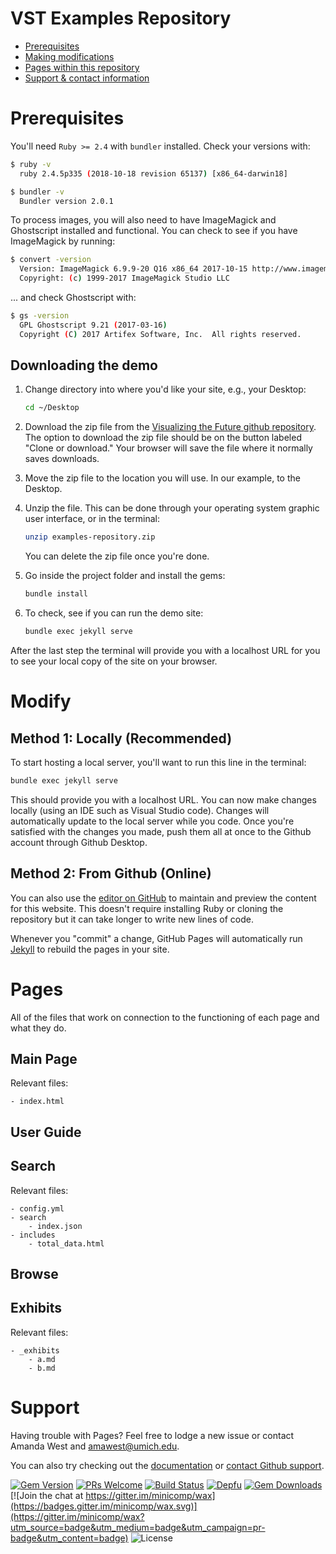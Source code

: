 # VST Examples Repository

- [Prerequisites](#Prerequisites)
- [Making modifications](#Modify)
- [Pages within this repository](#Pages)
- [Support & contact information](#Support)

# Prerequisites

You'll need `Ruby >= 2.4` with `bundler` installed. Check your versions with:

```bash
$ ruby -v
  ruby 2.4.5p335 (2018-10-18 revision 65137) [x86_64-darwin18]

$ bundler -v
  Bundler version 2.0.1
```

To process images, you will also need to have ImageMagick and Ghostscript installed and functional. You can check to see if you have ImageMagick by running:

```bash
$ convert -version
  Version: ImageMagick 6.9.9-20 Q16 x86_64 2017-10-15 http://www.imagemagick.org
  Copyright: (c) 1999-2017 ImageMagick Studio LLC
```

... and check Ghostscript with:
```bash
$ gs -version
  GPL Ghostscript 9.21 (2017-03-16)
  Copyright (C) 2017 Artifex Software, Inc.  All rights reserved.
```

## Downloading the demo

1. Change directory into where you'd like your site, e.g., your Desktop:
    ```sh
    cd ~/Desktop
    ```
2. Download the zip file from the [Visualizing the Future github repository](https://github.com/visualizingthefuture/examples-repository). The option to download the zip file should be on the button labeled "Clone or download." Your browser will save the file where it normally saves downloads.

3. Move the zip file to the location you will use. In our example, to the Desktop.

4. Unzip the file. This can be done through your operating system graphic user interface, or in the terminal:
    ```sh
    unzip examples-repository.zip
    ```
    You can delete the zip file once you're done.


5. Go inside the project folder and install the gems:
    ```sh
    bundle install
    ```
6. To check, see if you can run the demo site:
    ```sh
    bundle exec jekyll serve
    ```
After the last step the terminal will provide you with a localhost URL for you to see your local copy of the site on your browser. 

# Modify 

## Method 1: Locally (Recommended)

To start hosting a local server, you'll want to run this line in the terminal: 

```markdown
bundle exec jekyll serve

```
This should provide you with a localhost URL. You can now make changes locally (using an IDE such as Visual Studio code). Changes will automatically update to the local server while you code. Once you're satisfied with the changes you made, push them all at once to the Github account through Github Desktop. 

## Method 2: From Github (Online)
You can also use the [editor on GitHub](https://github.com/Contrafabulists/think-tanks/edit/master/README.md) to maintain and preview the content for this website. This doesn't require installing Ruby or cloning the repository but it can take longer to write new lines of code. 

Whenever you "commit" a change, GitHub Pages will automatically run [Jekyll](https://jekyllrb.com/) to rebuild the pages in your site. 

# Pages
All of the files that work on connection to the functioning of each page and what they do. 

## Main Page
Relevant files: 
```
- index.html
```

## User Guide

## Search
Relevant files: 
```
- config.yml
- search
    - index.json
- includes
    - total_data.html
```



## Browse

## Exhibits
Relevant files: 
```
- _exhibits 
    - a.md
    - b.md
```

# Support

Having trouble with Pages? Feel free to lodge a new issue or contact Amanda West and amawest@umich.edu. 

You can also try checking out the [documentation](https://help.github.com/categories/github-pages-basics/) or [contact Github support](https://github.com/contact). 

[![Gem Version](https://badge.fury.io/rb/wax_theme.svg)](https://badge.fury.io/rb/wax_tasks)
[![PRs Welcome](https://img.shields.io/badge/PRs-welcome-brightgreen.svg?style=flat-square)](http://makeapullrequest.com)
[![Build Status](https://travis-ci.org/mnyrop/wax.svg?branch=master)](https://travis-ci.org/minicomp/wax)
[![Depfu](https://badges.depfu.com/badges/9d4da973f2cd2680c11ca34738c2dfb2/overview.svg)](https://depfu.com/github/minicomp/wax?project_id=10550)
[![Gem Downloads](https://img.shields.io/gem/dt/wax_theme.svg?color=046d0b)](https://badge.fury.io/rb/wax_theme)
[![Join the chat at https://gitter.im/minicomp/wax](https://badges.gitter.im/minicomp/wax.svg)](https://gitter.im/minicomp/wax?utm_source=badge&utm_medium=badge&utm_campaign=pr-badge&utm_content=badge)
![License](https://img.shields.io/github/license/minicomp/wax_tasks.svg?color=c6a1e0) 
